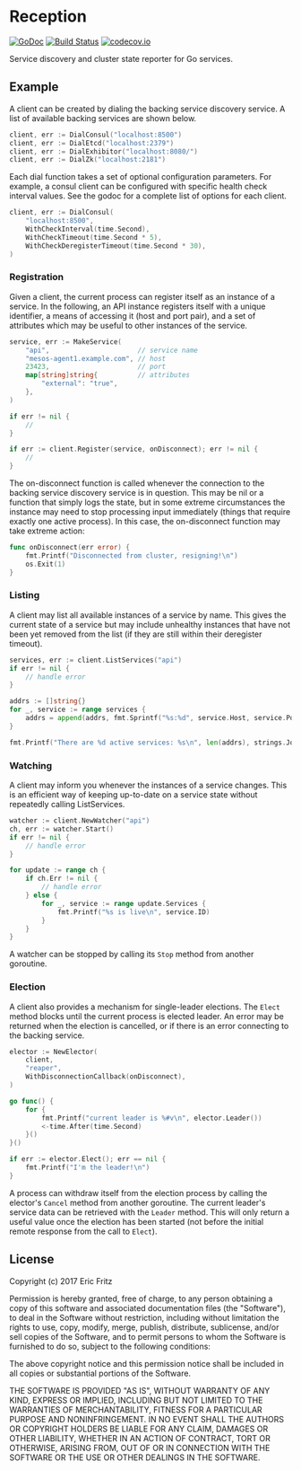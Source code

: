 # Reception

[![GoDoc](https://godoc.org/github.com/efritz/reception?status.svg)](https://godoc.org/github.com/efritz/reception)
[![Build Status](https://secure.travis-ci.org/efritz/reception.png)](http://travis-ci.org/efritz/reception)
[![codecov.io](http://codecov.io/github/efritz/reception/coverage.svg?branch=master)](http://codecov.io/github/efritz/reception?branch=master)

Service discovery and cluster state reporter for Go services.

## Example

A client can be created by dialing the backing service discovery service. A
list of available backing services are shown below.

```go
client, err := DialConsul("localhost:8500")
client, err := DialEtcd("localhost:2379")
client, err := DialExhibitor("localhost:8080/")
client, err := DialZk("localhost:2181")
```

Each dial function takes a set of optional configuration parameters. For example,
a consul client can be configured with specific health check interval values. See
the godoc for a complete list of options for each client.

```go
client, err := DialConsul(
    "localhost:8500",
    WithCheckInterval(time.Second),
    WithCheckTimeout(time.Second * 5),
    WithCheckDeregisterTimeout(time.Second * 30),
)
```

### Registration

Given a client, the current process can register itself as an instance of a service.
In the following, an API instance registers itself with a unique identifier, a means
of accessing it (host and port pair), and a set of attributes which may be useful to
other instances of the service.

```go
service, err := MakeService(
    "api",                      // service name
    "mesos-agent1.example.com", // host
    23423,                      // port
    map[string]string{          // attributes
        "external": "true",
    },
)

if err != nil {
    //
}

if err := client.Register(service, onDisconnect); err != nil {
    //
}
```

The on-disconnect function is called whenever the connection to the backing service
discovery service is in question. This may be nil or a function that simply logs
the state, but in some extreme circumstances the instance may need to stop processing
input immediately (things that require exactly one active process). In this case, the
on-disconnect function may take extreme action:

```go
func onDisconnect(err error) {
    fmt.Printf("Disconnected from cluster, resigning!\n")
    os.Exit(1)
}
```

### Listing

A client may list all available instances of a service by name. This gives the current
state of a service but may include unhealthy instances that have not been yet removed
from the list (if they are still within their deregister timeout).

```go
services, err := client.ListServices("api")
if err != nil {
    // handle error
}

addrs := []string{}
for _, service := range services {
    addrs = append(addrs, fmt.Sprintf("%s:%d", service.Host, service.Port))
}

fmt.Printf("There are %d active services: %s\n", len(addrs), strings.Join(addrs, ", "))
```

### Watching

A client may inform you whenever the instances of a service changes. This is an efficient
way of keeping up-to-date on a service state without repeatedly calling ListServices.

```go
watcher := client.NewWatcher("api")
ch, err := watcher.Start()
if err != nil {
    // handle error
}

for update := range ch {
    if ch.Err != nil {
        // handle error
    } else {
        for _, service := range update.Services {
            fmt.Printf("%s is live\n", service.ID)
        }
    }
}
```

A watcher can be stopped by calling its `Stop` method from another goroutine.

### Election

A client also provides a mechanism for single-leader elections. The `Elect` method
blocks until the current process is elected leader. An error may be returned when
the election is cancelled, or if there is an error connecting to the backing service.

```go
elector := NewElector(
    client,
    "reaper",
    WithDisconnectionCallback(onDisconnect),
)

go func() {
    for {
        fmt.Printf("current leader is %#v\n", elector.Leader())
        <-time.After(time.Second)
    }()
}()

if err := elector.Elect(); err == nil {
    fmt.Printf("I'm the leader!\n")
}
```

A process can withdraw itself from the election process by calling the elector's
`Cancel` method from another goroutine. The current leader's service data can be
retrieved with the `Leader` method. This will only return a useful value once the
election has been started (not before the initial remote response from the call to
`Elect`).

## License

Copyright (c) 2017 Eric Fritz

Permission is hereby granted, free of charge, to any person obtaining a copy
of this software and associated documentation files (the "Software"), to deal
in the Software without restriction, including without limitation the rights
to use, copy, modify, merge, publish, distribute, sublicense, and/or sell
copies of the Software, and to permit persons to whom the Software is
furnished to do so, subject to the following conditions:

The above copyright notice and this permission notice shall be included in
all copies or substantial portions of the Software.

THE SOFTWARE IS PROVIDED "AS IS", WITHOUT WARRANTY OF ANY KIND, EXPRESS OR
IMPLIED, INCLUDING BUT NOT LIMITED TO THE WARRANTIES OF MERCHANTABILITY,
FITNESS FOR A PARTICULAR PURPOSE AND NONINFRINGEMENT. IN NO EVENT SHALL THE
AUTHORS OR COPYRIGHT HOLDERS BE LIABLE FOR ANY CLAIM, DAMAGES OR OTHER
LIABILITY, WHETHER IN AN ACTION OF CONTRACT, TORT OR OTHERWISE, ARISING FROM,
OUT OF OR IN CONNECTION WITH THE SOFTWARE OR THE USE OR OTHER DEALINGS IN
THE SOFTWARE.
